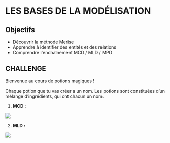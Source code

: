# LES BASES DE LA MODÉLISATION 

## Objectifs

- Découvrir la méthode Merise
- Apprendre à identifier des entités et des relations
- Comprendre l'enchaînement MCD / MLD / MPD

## CHALLENGE

Bienvenue au cours de potions magiques !

Chaque potion que tu vas créer a un nom. Les potions sont constituées d’un mélange d’ingrédients, qui ont chacun un nom.

1. **MCD :**

![](https://imgur.com/MdNTx3h.png)

2. **MLD  :**

![](https://imgur.com/FSZYFXb.png)



